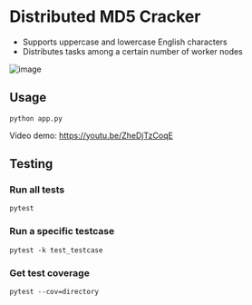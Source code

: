 # Distributed MD5 Cracker

- Supports uppercase and lowercase English characters
- Distributes tasks among a certain number of worker nodes

![image](https://github.com/johan456789/md5-cracker/assets/14802181/e0110273-1959-4127-8642-660bce590dd5)


## Usage

```shell
python app.py
```

Video demo: https://youtu.be/ZheDjTzCoqE

## Testing

### Run all tests

```shell
pytest
```

### Run a specific testcase

```shell
pytest -k test_testcase
```

### Get test coverage

```shel
pytest --cov=directory
```

